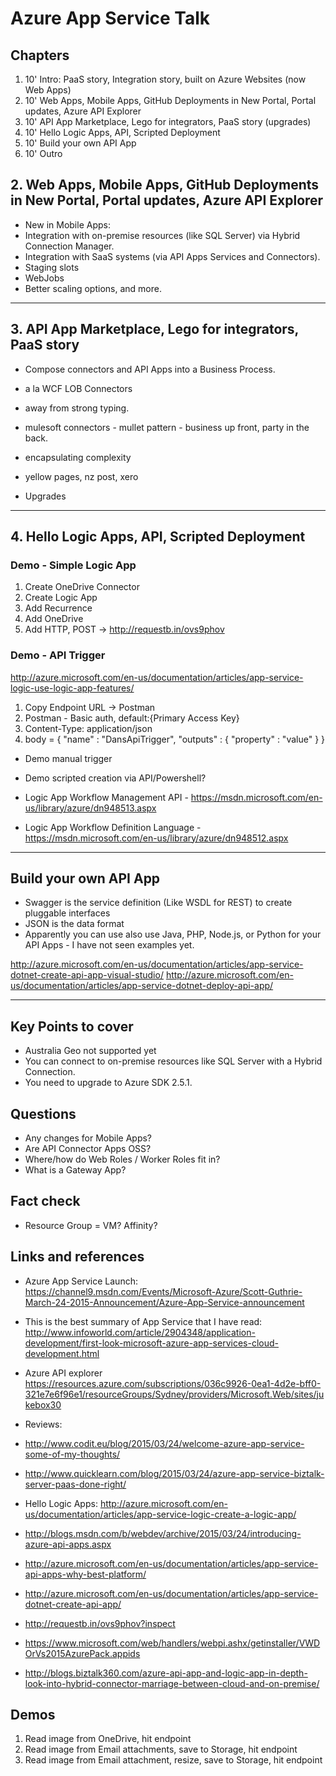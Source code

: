 # Azure App Service Talk

## Chapters
1. 10' Intro: PaaS story, Integration story, built on Azure Websites (now Web Apps)
2. 10' Web Apps, Mobile Apps, GitHub Deployments in New Portal, Portal updates, Azure API Explorer
3. 10' API App Marketplace, Lego for integrators, PaaS story (upgrades)
4. 10' Hello Logic Apps, API, Scripted Deployment
5. 10' Build your own API App
6. 10' Outro


## 2. Web Apps, Mobile Apps, GitHub Deployments in New Portal, Portal updates, Azure API Explorer

* New in Mobile Apps: 
 * Integration with on-premise resources (like SQL Server) via Hybrid Connection Manager.
 * Integration with SaaS systems (via API Apps Services and Connectors). 
 * Staging slots
 * WebJobs
 * Better scaling options, and more.

-------------------------------------------------------------------------------
## 3. API App Marketplace, Lego for integrators, PaaS story

* Compose connectors and API Apps into a Business Process.
 * a la WCF LOB Connectors
* away from strong typing.
* mulesoft connectors - mullet pattern - business up front, party in the back.
* encapsulating complexity
* yellow pages, nz post, xero

* Upgrades

-------------------------------------------------------------------------------
## 4. Hello Logic Apps, API, Scripted Deployment

### Demo - Simple Logic App
1. Create OneDrive Connector
1. Create Logic App
1. Add Recurrence
1. Add OneDrive
1. Add HTTP, POST -> http://requestb.in/ovs9phov

### Demo - API Trigger
http://azure.microsoft.com/en-us/documentation/articles/app-service-logic-use-logic-app-features/
1. Copy Endpoint URL -> Postman
2. Postman - Basic auth, default:{Primary Access Key}
3. Content-Type: application/json
4. body = 
    {
        "name" : "DansApiTrigger",
        "outputs" : { "property" : "value" }
    }

* Demo manual trigger

* Demo scripted creation via API/Powershell?
 * Logic App Workflow Management API - https://msdn.microsoft.com/en-us/library/azure/dn948513.aspx
 * Logic App Workflow Definition Language - https://msdn.microsoft.com/en-us/library/azure/dn948512.aspx
-------------------------------------------------------------------------------


## Build your own API App
* Swagger is the service definition (Like WSDL for REST) to create pluggable interfaces
* JSON is the data format
* Apparently you can use also use Java, PHP, Node.js, or Python for your API Apps - I have not seen examples yet.


http://azure.microsoft.com/en-us/documentation/articles/app-service-dotnet-create-api-app-visual-studio/
http://azure.microsoft.com/en-us/documentation/articles/app-service-dotnet-deploy-api-app/

-------------------------------------------------------------------------------


## Key Points to cover
* Australia Geo not supported yet
* You can connect to on-premise resources like SQL Server with a Hybrid Connection.
* You need to upgrade to Azure SDK 2.5.1.

## Questions
* Any changes for Mobile Apps?
* Are API Connector Apps OSS?
* Where/how do Web Roles / Worker Roles fit in?
* What is a Gateway App?


## Fact check
* Resource Group = VM? Affinity?




## Links and references
* Azure App Service Launch: https://channel9.msdn.com/Events/Microsoft-Azure/Scott-Guthrie-March-24-2015-Announcement/Azure-App-Service-announcement
* This is the best summary of App Service that I have read: http://www.infoworld.com/article/2904348/application-development/first-look-microsoft-azure-app-services-cloud-development.html
* Azure API explorer https://resources.azure.com/subscriptions/036c9926-0ea1-4d2e-bff0-321e7e6f96e1/resourceGroups/Sydney/providers/Microsoft.Web/sites/jukebox30
* Reviews: 
 * http://www.codit.eu/blog/2015/03/24/welcome-azure-app-service-some-of-my-thoughts/
 * http://www.quicklearn.com/blog/2015/03/24/azure-app-service-biztalk-server-paas-done-right/
* Hello Logic Apps: http://azure.microsoft.com/en-us/documentation/articles/app-service-logic-create-a-logic-app/
* http://blogs.msdn.com/b/webdev/archive/2015/03/24/introducing-azure-api-apps.aspx
* http://azure.microsoft.com/en-us/documentation/articles/app-service-api-apps-why-best-platform/
* http://azure.microsoft.com/en-us/documentation/articles/app-service-dotnet-create-api-app/
* http://requestb.in/ovs9phov?inspect
* https://www.microsoft.com/web/handlers/webpi.ashx/getinstaller/VWDOrVs2015AzurePack.appids


* http://blogs.biztalk360.com/azure-api-app-and-logic-app-in-depth-look-into-hybrid-connector-marriage-between-cloud-and-on-premise/



## Demos
1. Read image from OneDrive, hit endpoint
1. Read image from Email attachments, save to Storage, hit endpoint
1. Read image from Email attachment, resize, save to Storage, hit endpoint